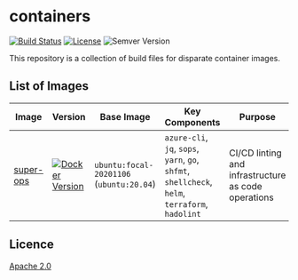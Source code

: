 # containers

[![Build Status](https://dev.azure.com/eirenauts/containers/_apis/build/status/eirenauts.containers?branchName=master)](https://dev.azure.com/eirenauts/containers/_build/latest?definitionId=1&branchName=master) [![License](https://img.shields.io/badge/License-Apache%202.0-blue.svg)](https://choosealicense.com/licenses/apache-2.0/) ![Semver Version](https://img.shields.io/github/v/tag/eirenauts/containers?color=blue&sort=semver)

This repository is a collection of build files for disparate container images.

## List of Images

| Image                                                                                | Version                                                                                                                                       | Base Image                               | Key Components                                                                                  | Purpose                                             |
| ------------------------------------------------------------------------------------ | --------------------------------------------------------------------------------------------------------------------------------------------- | ---------------------------------------- | ----------------------------------------------------------------------------------------------- | --------------------------------------------------- |
| [super-ops](https://github.com/users/eirenauts/packages/container/package/super-ops) | [![Docker Version](https://img.shields.io/badge/version-1.4.0-blue)](https://github.com/users/eirenauts/packages/container/package/super-ops) | `ubuntu:focal-20201106` (`ubuntu:20.04`) | `azure-cli`, `jq`, `sops`, `yarn`, `go`, `shfmt`, `shellcheck`, `helm`, `terraform`, `hadolint` | CI/CD linting and infrastructure as code operations |

## Licence

[Apache 2.0](https://choosealicense.com/licenses/apache-2.0/)
